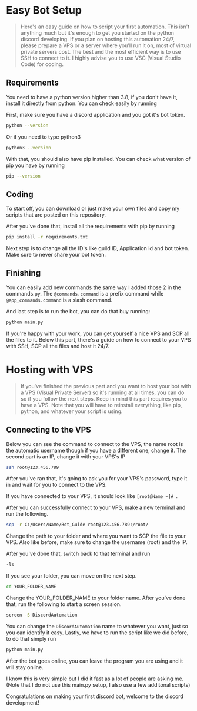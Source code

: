 # Easy Bot Setup
> Here's an easy guide on how to script your first automation. This isn't anything much but it's enough to get you started on the python discord developing.
>  If you plan on hosting this automation 24/7, please prepare a VPS or a server where you'll run it on, most of virtual private servers cost. The best and the most efficient way is to use SSH to connect to it.
>  I highly advise you to use VSC (Visual Studio Code) for coding.

## Requirements

You need to have a python version higher than 3.8, if you don't have it, install it directly from python.
You can check easily by running 

First, make sure you have a discord application and you got it's bot token.

```bash
python --version
```
Or if you need to type python3
```bash
python3 --version
```

With that, you should also have pip installed.
You can check what version of pip you have by running
```bash
pip --version
```

## Coding
To start off, you can download or just make your own files and copy my scripts that are posted on this repository.

After you've done that, install all the requirements with pip by running
```bash
pip install -r requirements.txt
```

Next step is to change all the ID's like guild ID, Application Id and bot token. Make sure to never share your bot token.

## Finishing

You can easily add new commands the same way I added those 2 in the commands.py. The `@commands.command` is a prefix command while `@app_commands.command` is a slash command.

And last step is to run the bot, you can do that buy running:
```bash
python main.py
```

If you're happy with your work, you can get yourself a nice VPS and SCP all the files to it. Below this part, there's a guide on how to connect to your VPS with SSH, SCP all the files and host it 24/7.

# Hosting with VPS
> If you've finished the previous part and you want to host your bot with a VPS (Visual Private Server) so it's running at all times, you can do so if you follow the next steps. Keep in mind this part requires you to have a VPS.
> Note that you will have to reinstall everything, like pip, python, and whatever your script is using.

## Connecting to the VPS

Below you can see the command to connect to the VPS, the name root is the automatic username though if you have a different one, change it. The second part is an IP, change it with your VPS's IP
```bash
ssh root@123.456.789
```
After you've ran that, it's going to ask you for your VPS's password, type it in and wait for you to connect to the VPS.

If you have connected to your VPS, it should look like `[root@Name ~]# `.

After you can successfully connect to your VPS, make a new terminal and run the following.
```bash
scp -r C:/Users/Name/Bot_Guide root@123.456.789:/root/
```
Change the path to your folder and where you want to SCP the file to your VPS. Also like before, make sure to change the username (root) and the IP.

After you've done that, switch back to that terminal and run
```bash
-ls
```
If you see your folder, you can move on the next step.

```bash
cd YOUR_FOLDER_NAME
```
Change the YOUR_FOLDER_NAME to your folder name. After you've done that, run the following to start a screen session.
```bash
screen -S DiscordAutomation
```
You can change the `DiscordAutomation` name to whatever you want, just so you can identify it easy.
Lastly, we have to run the script like we did before, to do that simply run
```bash
python main.py
```
After the bot goes online, you can leave the program you are using and it will stay online.

I know this is very simple but I did it fast as a lot of people are asking me. (Note that I do not use this main.py setup, I also use a few additonal scripts)

Congratulations on making your first discord bot, welcome to the discord development!
